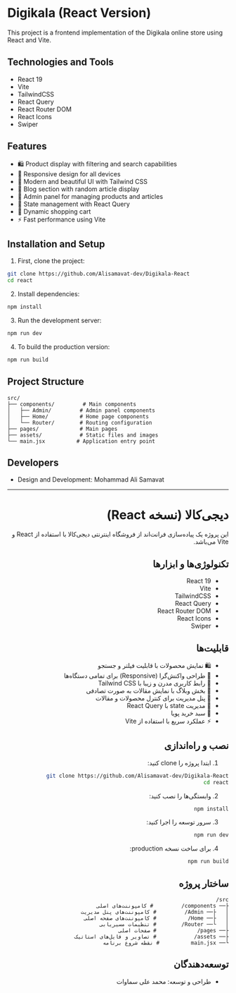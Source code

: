 # Digikala (React Version)

This project is a frontend implementation of the Digikala online store using React and Vite.

## Technologies and Tools

- React 19
- Vite
- TailwindCSS
- React Query
- React Router DOM
- React Icons
- Swiper

## Features

- 🛍️ Product display with filtering and search capabilities
- 📱 Responsive design for all devices
- 🎨 Modern and beautiful UI with Tailwind CSS
- 📝 Blog section with random article display
- 👤 Admin panel for managing products and articles
- 🔄 State management with React Query
- 🛒 Dynamic shopping cart
- ⚡ Fast performance using Vite

## Installation and Setup

1. First, clone the project:

```bash
git clone https://github.com/Alisamavat-dev/Digikala-React
cd react
```

2. Install dependencies:

```bash
npm install
```

3. Run the development server:

```bash
npm run dev
```

4. To build the production version:

```bash
npm run build
```

## Project Structure

```
src/
├── components/         # Main components
│   ├── Admin/         # Admin panel components
│   ├── Home/          # Home page components
│   └── Router/        # Routing configuration
├── pages/             # Main pages
├── assets/            # Static files and images
└── main.jsx          # Application entry point
```

## Developers

- Design and Development: Mohammad Ali Samavat

---

<div dir="rtl">

# دیجی‌کالا (نسخه React)

این پروژه یک پیاده‌سازی فرانت‌اند از فروشگاه اینترنتی دیجی‌کالا با استفاده از React و Vite می‌باشد.

## تکنولوژی‌ها و ابزارها

- React 19
- Vite
- TailwindCSS
- React Query
- React Router DOM
- React Icons
- Swiper

## قابلیت‌ها

- 🛍️ نمایش محصولات با قابلیت فیلتر و جستجو
- 📱 طراحی واکنش‌گرا (Responsive) برای تمامی دستگاه‌ها
- 🎨 رابط کاربری مدرن و زیبا با Tailwind CSS
- 📝 بخش وبلاگ با نمایش مقالات به صورت تصادفی
- 👤 پنل مدیریت برای کنترل محصولات و مقالات
- 🔄 مدیریت state با React Query
- 🛒 سبد خرید پویا
- ⚡ عملکرد سریع با استفاده از Vite

## نصب و راه‌اندازی

1. ابتدا پروژه را clone کنید:

```bash
git clone https://github.com/Alisamavat-dev/Digikala-React
cd react
```

2. وابستگی‌ها را نصب کنید:

```bash
npm install
```

3. سرور توسعه را اجرا کنید:

```bash
npm run dev
```

4. برای ساخت نسخه production:

```bash
npm run build
```

## ساختار پروژه

```
src/
├── components/         # کامپوننت‌های اصلی
│   ├── Admin/         # کامپوننت‌های پنل مدیریت
│   ├── Home/          # کامپوننت‌های صفحه اصلی
│   └── Router/        # تنظیمات مسیریابی
├── pages/             # صفحات اصلی
├── assets/            # تصاویر و فایل‌های استاتیک
└── main.jsx          # نقطه شروع برنامه
```

## توسعه‌دهندگان

- طراحی و توسعه: محمد علی سماوات

</div>
